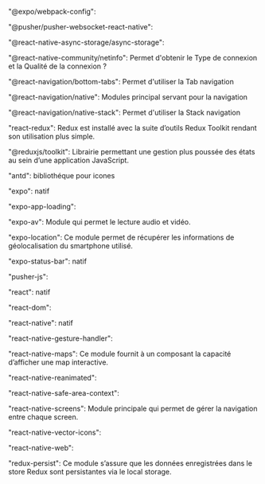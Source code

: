 "@expo/webpack-config":

"@pusher/pusher-websocket-react-native":

"@react-native-async-storage/async-storage":

"@react-native-community/netinfo": Permet d'obtenir le Type de connexion et la Qualité de la connexion ?

"@react-navigation/bottom-tabs": Permet d'utiliser la Tab navigation

"@react-navigation/native": Modules principal servant pour la navigation

"@react-navigation/native-stack": Permet d'utiliser la Stack navigation

"react-redux": Redux est installé avec la suite d’outils Redux Toolkit rendant son utilisation plus simple.

"@reduxjs/toolkit": Librairie permettant une gestion plus poussée des états au sein d’une application JavaScript.

"antd": bibliothéque pour icones

"expo": natif

"expo-app-loading":

"expo-av": Module qui permet le lecture audio et vidéo.

"expo-location": Ce module permet de récupérer les informations de géolocalisation du smartphone utilisé.

"expo-status-bar": natif

"pusher-js":

"react": natif

"react-dom":

"react-native": natif

"react-native-gesture-handler":

"react-native-maps": Ce module fournit à un composant la capacité d’afficher une map interactive.

"react-native-reanimated":

"react-native-safe-area-context":

"react-native-screens": Module principale qui permet de gérer la navigation entre chaque screen.

"react-native-vector-icons": 

"react-native-web":

"redux-persist": Ce module s’assure que les données enregistrées dans le store Redux sont persistantes via le local storage.
